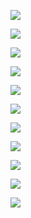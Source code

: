 ![](images/images1.jpg)

![](images/images2.jpg)

![](images/images3.jpg)

![](images/images4.jpg)

![](images/images5.jpg)

![](images/images6.jpg)

![](images/images7.jpg)

![](images/images8.jpg)

![](images/images9.jpg)

![](images/images10.jpg)

![](images/images11.jpg)


